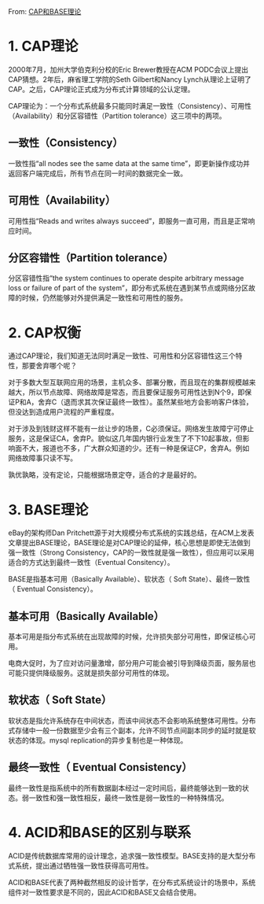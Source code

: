 

From: [CAP和BASE理论](https://my.oschina.net/foodon/blog/372703)

# 1. CAP理论

2000年7月，加州大学伯克利分校的Eric Brewer教授在ACM PODC会议上提出CAP猜想。2年后，麻省理工学院的Seth Gilbert和Nancy Lynch从理论上证明了CAP。之后，CAP理论正式成为分布式计算领域的公认定理。

CAP理论为：一个分布式系统最多只能同时满足一致性（Consistency）、可用性（Availability）和分区容错性（Partition tolerance）这三项中的两项。

## 一致性（Consistency）

一致性指“all nodes see the same data at the same time”，即更新操作成功并返回客户端完成后，所有节点在同一时间的数据完全一致。

## 可用性（Availability）

可用性指“Reads and writes always succeed”，即服务一直可用，而且是正常响应时间。

## 分区容错性（Partition tolerance）

分区容错性指“the system continues to operate despite arbitrary message loss or failure of part of the system”，即分布式系统在遇到某节点或网络分区故障的时候，仍然能够对外提供满足一致性和可用性的服务。



# 2. CAP权衡

通过CAP理论，我们知道无法同时满足一致性、可用性和分区容错性这三个特性，那要舍弃哪个呢？

对于多数大型互联网应用的场景，主机众多、部署分散，而且现在的集群规模越来越大，所以节点故障、网络故障是常态，而且要保证服务可用性达到N个9，即保证P和A，舍弃C（退而求其次保证最终一致性）。虽然某些地方会影响客户体验，但没达到造成用户流程的严重程度。

对于涉及到钱财这样不能有一丝让步的场景，C必须保证。网络发生故障宁可停止服务，这是保证CA，舍弃P。貌似这几年国内银行业发生了不下10起事故，但影响面不大，报道也不多，广大群众知道的少。还有一种是保证CP，舍弃A。例如网络故障事只读不写。

孰优孰略，没有定论，只能根据场景定夺，适合的才是最好的。



# 3. BASE理论

eBay的架构师Dan Pritchett源于对大规模分布式系统的实践总结，在ACM上发表文章提出BASE理论，BASE理论是对CAP理论的延伸，核心思想是即使无法做到强一致性（Strong Consistency，CAP的一致性就是强一致性），但应用可以采用适合的方式达到最终一致性（Eventual Consitency）。

BASE是指基本可用（Basically Available）、软状态（ Soft State）、最终一致性（ Eventual Consistency）。

## 基本可用（Basically Available）

基本可用是指分布式系统在出现故障的时候，允许损失部分可用性，即保证核心可用。

电商大促时，为了应对访问量激增，部分用户可能会被引导到降级页面，服务层也可能只提供降级服务。这就是损失部分可用性的体现。

## 软状态（ Soft State）

软状态是指允许系统存在中间状态，而该中间状态不会影响系统整体可用性。分布式存储中一般一份数据至少会有三个副本，允许不同节点间副本同步的延时就是软状态的体现。mysql replication的异步复制也是一种体现。

## 最终一致性（ Eventual Consistency）

最终一致性是指系统中的所有数据副本经过一定时间后，最终能够达到一致的状态。弱一致性和强一致性相反，最终一致性是弱一致性的一种特殊情况。

# 4. ACID和BASE的区别与联系

ACID是传统数据库常用的设计理念，追求强一致性模型。BASE支持的是大型分布式系统，提出通过牺牲强一致性获得高可用性。

ACID和BASE代表了两种截然相反的设计哲学，在分布式系统设计的场景中，系统组件对一致性要求是不同的，因此ACID和BASE又会结合使用。

